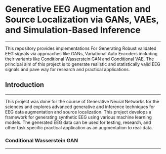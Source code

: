 # Generative EEG Augmentation and Source Localization via GANs, VAEs, and Simulation-Based Inference

---

This repository provides implementations For Generating Robust validated EEG signals via
approaches like GANs, Variational Auto Encoders including their variants like Conditional Wasserstein GAN and Conditional VAE.
The principal aim of this project is to generate realistic and statistically valid EEG signals and pave way for research and practical applications.

## Introduction

---

This project was done for the course of Generative Neural Networks for the sciences and explores advanced generative and inference techniques for EEG data augmentation and source localization.
This project develops a framework for generating synthetic EEG using various machine learning models. The generated EEG data can be used for testing, research, and other task specific practical application as an augmentation to real-data.

### Conditional Wasserstein GAN

---

